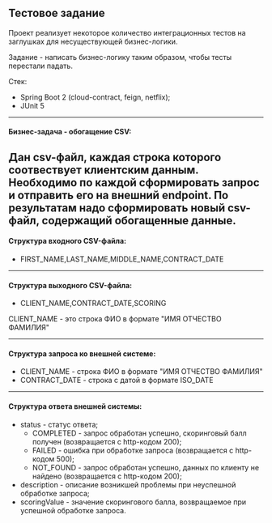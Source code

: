 ## Тестовое задание

Проект реализует некоторое количество интеграционных тестов на заглушках для несуществующей бизнес-логики.

Задание - написать бизнес-логику таким образом, чтобы тесты перестали падать. 

Стек:
* Spring Boot 2 (cloud-contract, feign, netflix);
* JUnit 5

---
#### Бизнес-задача - обогащение CSV:

Дан csv-файл, каждая строка которого соотвествует клиентским данным. 
Необходимо по каждой сформировать запрос и отправить его на внешний endpoint. 
По результатам надо сформировать новый csv-файл, содержащий обогащенные данные.
---
#### Структура входного CSV-файла:
* FIRST_NAME,LAST_NAME,MIDDLE_NAME,CONTRACT_DATE

---
#### Структура выходного CSV-файла:
* CLIENT_NAME,CONTRACT_DATE,SCORING

CLIENT_NAME - это строка ФИО в формате "ИМЯ ОТЧЕСТВО ФАМИЛИЯ"

---
#### Структура запроса ко внешней системе:

* CLIENT_NAME - строка ФИО в формате "ИМЯ ОТЧЕСТВО ФАМИЛИЯ"
* CONTRACT_DATE - строка с датой в формате ISO_DATE

---
#### Структура ответа внешней системы:
* status - статус ответа;
  * COMPLETED - запрос обработан успешно, скоринговый балл получен (возвращается с http-кодом 200);
  * FAILED - ошибка при обработке запроса (возвращается с http-кодом 500);
  * NOT_FOUND - запрос обработан успешно, данных по клиенту не найдено (возвращается с http-кодом 200);
* description - описание возникшей проблемы при неуспешной обработке запроса;
* scoringValue - значение скорингового балла, возвращаемое при успешной обработке запроса.